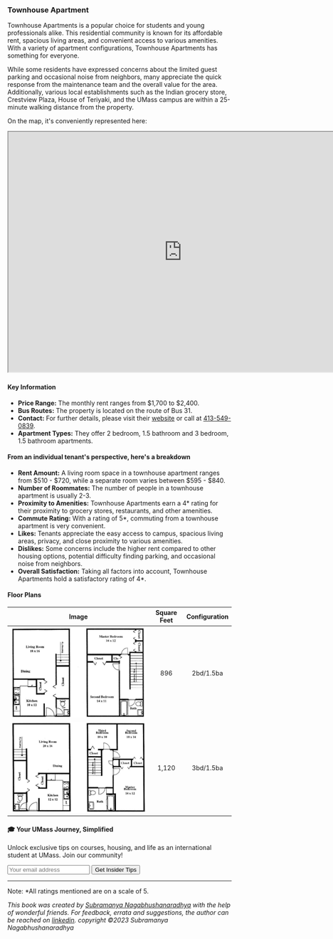 ### Townhouse Apartment

Townhouse Apartments is a popular choice for students and young professionals alike. This residential community is known for its affordable rent, spacious living areas, and convenient access to various amenities. With a variety of apartment configurations, Townhouse Apartments has something for everyone.

While some residents have expressed concerns about the limited guest parking and occasional noise from neighbors, many appreciate the quick response from the maintenance team and the overall value for the area. Additionally, various local establishments such as the Indian grocery store, Crestview Plaza, House of Teriyaki, and the UMass campus are within a 25-minute walking distance from the property.

On the map, it's conveniently represented here:
<div class="responsive-container">
    <iframe src="https://www.google.com/maps/d/embed?mid=1iZI2pp4KPUL4NgdxzbauUGJkXyEgQiw&ehbc=2E312F" width="780" height="540"></iframe>
</div>

#### Key Information
- **Price Range:** The monthly rent ranges from $1,700 to $2,400.
- **Bus Routes:** The property is located on the route of Bus 31.
- **Contact:** For further details, please visit their [website](https://www.townehouseofamherst.com) or call at [413-549-0839](tel:413-549-0839).
- **Apartment Types:** They offer 2 bedroom, 1.5 bathroom and 3 bedroom, 1.5 bathroom apartments.

#### From an individual tenant's perspective, here's a breakdown
- **Rent Amount:** A living room space in a townhouse apartment ranges from $510 - $720, while a separate room varies between $595 - $840.
- **Number of Roommates:** The number of people in a townhouse apartment is usually 2-3.
- **Proximity to Amenities:** Townhouse Apartments earn a 4* rating for their proximity to grocery stores, restaurants, and other amenities.
- **Commute Rating:** With a rating of 5*, commuting from a townhouse apartment is very convenient.
- **Likes:** Tenants appreciate the easy access to campus, spacious living areas, privacy, and close proximity to various amenities.
- **Dislikes:** Some concerns include the higher rent compared to other housing options, potential difficulty finding parking, and occasional noise from neighbors.
- **Overall Satisfaction:** Taking all factors into account, Townhouse Apartments hold a satisfactory rating of 4*.

#### Floor Plans
| Image | Square Feet | Configuration |
| :---: | :---: | :---: |
| ![Floor Plan 1](/assets/townhouse_floorplan_1.jpeg) | 896 | 2bd/1.5ba |
| ![Floor Plan 2](/assets/townhouse_floorplan_2.jpeg) | 1,120 | 3bd/1.5ba |

<div class="new-newsletter">
    <h4>🎓 Your UMass Journey, Simplified</h4>
    <p>Unlock exclusive tips on courses, housing, and life as an international student at UMass. Join our community!</p>
    <form class="newsletter-form">
        <input type="email" name="email" placeholder="Your email address" required>
        <button type="submit" class="newsletter-btn">Get Insider Tips</button>
    </form>
</div>

---
Note: 
*All ratings mentioned are on a scale of 5.

*This book was created by [Subramanya Nagabhushanaradhya](https://subramanya.ai) with the help of wonderful friends. For feedback, errata and suggestions, the author can be reached on [linkedin](https://www.linkedin.com/in/nsubramanya). copyright ©2023 Subramanya Nagabhushanaradhya*